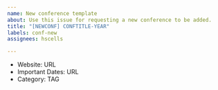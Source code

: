 ```yaml
---
name: New conference template
about: Use this issue for requesting a new conference to be added.
title: "[NEWCONF] CONFTITLE-YEAR"
labels: conf-new
assignees: hscells

---
```


- Website: URL
- Important Dates: URL
- Category: TAG
